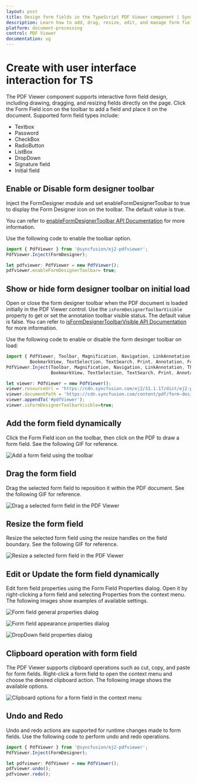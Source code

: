 ```yaml
---
layout: post
title: Design form fields in the TypeScript PDF Viewer component | Syncfusion
description: Learn how to add, drag, resize, edit, and manage form fields using the UI in the Syncfusion TypeScript PDF Viewer component.
platform: document-processing
control: PDF Viewer
documentation: ug
---
```


# Create with user interface interaction for TS

The PDF Viewer component supports interactive form field design, including drawing, dragging, and resizing fields directly on the page. Click the Form Field icon on the toolbar to add a field and place it on the document. Supported form field types include:

- Textbox
- Password
- CheckBox
- RadioButton
- ListBox
- DropDown
- Signature field
- Initial field

## Enable or Disable form designer toolbar

Inject the FormDesigner module and set enableFormDesignerToolbar to true to display the Form Designer icon on the toolbar. The default value is true. 

You can refer to [enableFormDesignerToolbar API  Documentation](https://ej2.syncfusion.com/documentation/api/pdfviewer/#enableformdesignertoolbar) for more information. 

Use the following code to enable the toolbar option.

```ts
import { PdfViewer } from '@syncfusion/ej2-pdfviewer';
PdfViewer.Inject(FormDesigner);

let pdfviewer: PdfViewer = new PdfViewer();
pdfviewer.enableFormDesignerToolbar= true;

```

## Show or hide form designer toolbar on initial load

Open or close the form designer toolbar when the PDF document is loaded initially in the PDF Viewer control. Use the `isFormDesignerToolbarVisible` property to get or set the annotation toolbar visible status. The default value is false. You can refer to [isFormDesignerToolbarVisible API Documentation](https://ej2.syncfusion.com/documentation/api/pdfviewer/#isformdesignertoolbarvisible) for more information. 

Use the following code to enable or disable the form desinger toolbar on load:

```ts
import { PdfViewer, Toolbar, Magnification, Navigation, LinkAnnotation, ThumbnailView,
         BookmarkView, TextSelection, TextSearch, Print, Annotation, FormFields, FormDesigner } from '@syncfusion/ej2-pdfviewer';
PdfViewer.Inject(Toolbar, Magnification, Navigation, LinkAnnotation, ThumbnailView,
                 BookmarkView, TextSelection, TextSearch, Print, Annotation, FormFields, FormDesigner);

let viewer: PdfViewer = new PdfViewer();
viewer.resourceUrl = 'https://cdn.syncfusion.com/ej2/31.1.17/dist/ej2-pdfviewer-lib';
viewer.documentPath = 'https://cdn.syncfusion.com/content/pdf/form-designer.pdf',
viewer.appendTo('#pdfViewer');
viewer.isFormDesignerToolbarVisible=true;
```

## Add the form field dynamically

Click the Form Field icon on the toolbar, then click on the PDF to draw a form field. See the following GIF for reference.

![Add a form field using the toolbar](../images/addformfield.gif)

## Drag the form field

Drag the selected form field to reposition it within the PDF document. See the following GIF for reference.

![Drag a selected form field in the PDF Viewer](../images/dragformfield.gif)

## Resize the form field

Resize the selected form field using the resize handles on the field boundary. See the following GIF for reference.

![Resize a selected form field in the PDF Viewer](../images/resizeformfield.gif)

## Edit or Update the form field dynamically

Edit form field properties using the Form Field Properties dialog. Open it by right-clicking a form field and selecting Properties from the context menu. The following images show examples of available settings.

![Form field general properties dialog](../images/generalproperties.png)

![Form field appearance properties dialog](../images/appearanceproperties.png)

![DropDown field properties dialog](../images/dropdownproperties.png)

## Clipboard operation with form field

The PDF Viewer supports clipboard operations such as cut, copy, and paste for form fields. Right-click a form field to open the context menu and choose the desired clipboard action. The following image shows the available options.

![Clipboard options for a form field in the context menu](../images/clipboardformfield.png)

## Undo and Redo

Undo and redo actions are supported for runtime changes made to form fields. Use the following code to perform undo and redo operations.

```ts
import { PdfViewer } from '@syncfusion/ej2-pdfviewer';
PdfViewer.Inject(FormDesigner);

let pdfviewer: PdfViewer = new PdfViewer();
pdfviewer.undo();
pdfviewer.redo();

```